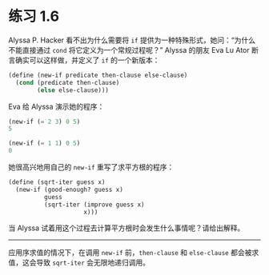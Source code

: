 # 练习 1.6

Alyssa P. Hacker 看不出为什么需要将 `if` 提供为一种特殊形式，她问：“为什么不能直接通过 `cond` 将它定义为一个常规过程呢？” Alyssa 的朋友 Eva Lu Ator 断言确实可以这样做，并定义了 `if` 的一个新版本：

```Scheme
(define (new-if predicate then-clause else-clause)
  (cond (predicate then-clause)
        (else else-clause)))
```

Eva 给 Alyssa 演示她的程序：

```Scheme
(new-if (= 2 3) 0 5)
5

(new-if (= 1 1) 0 5)
0
```

她很高兴地用自己的 `new-if` 重写了求平方根的程序：

```Scheme
(define (sqrt-iter guess x)
  (new-if (good-enough? guess x)
          guess
          (sqrt-iter (improve guess x)
                     x)))
```

当 Alyssa 试着用这个过程去计算平方根时会发生什么事情呢？请给出解释。

---

应用序求值的情况下，在调用 `new-if` 前，`then-clause` 和 `else-clause` 都会被求值，这会导致 `sqrt-iter` 会无限地递归调用。
